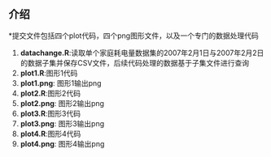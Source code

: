 ## 介绍
*提交文件包括四个plot代码，四个png图形文件，以及一个专门的数据处理代码

<ol>
<li><b>datachange.R</b>:读取单个家庭耗电量数据集的2007年2月1日与2007年2月2日的数据子集并保存CSV文件，后续代码处理的数据基于子集文件进行查询</li>
<li><b>plot1.R</b>:图形1代码 </li>
<li><b>plot1.png</b>: 图形1输出png </li>
<li><b>plot2.R</b>:图形2代码 </li>
<li><b>plot2.png</b>: 图形2输出png </li>
<li><b>plot3.R</b>:图形3代码 </li>
<li><b>plot3.png</b>: 图形3输出png </li>
<li><b>plot4.R</b>:图形4代码 </li>
<li><b>plot4.png</b>: 图形4输出png </li>
</ol>

